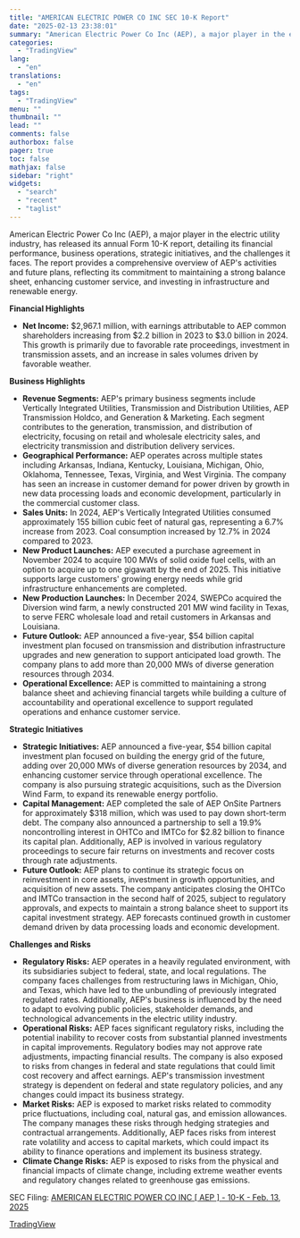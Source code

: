 ```yaml
---
title: "AMERICAN ELECTRIC POWER CO INC SEC 10-K Report"
date: "2025-02-13 23:38:01"
summary: "American Electric Power Co Inc (AEP), a major player in the electric utility industry, has released its annual Form 10-K report, detailing its financial performance, business operations, strategic initiatives, and the challenges it faces. The report provides a comprehensive overview of AEP's activities and future plans, reflecting its commitment to..."
categories:
  - "TradingView"
lang:
  - "en"
translations:
  - "en"
tags:
  - "TradingView"
menu: ""
thumbnail: ""
lead: ""
comments: false
authorbox: false
pager: true
toc: false
mathjax: false
sidebar: "right"
widgets:
  - "search"
  - "recent"
  - "taglist"
---
```


American Electric Power Co Inc (AEP), a major player in the electric utility industry, has released its annual Form 10-K report, detailing its financial performance, business operations, strategic initiatives, and the challenges it faces. The report provides a comprehensive overview of AEP's activities and future plans, reflecting its commitment to maintaining a strong balance sheet, enhancing customer service, and investing in infrastructure and renewable energy.

**Financial Highlights**

* **Net Income:** $2,967.1 million, with earnings attributable to AEP common shareholders increasing from $2.2 billion in 2023 to $3.0 billion in 2024. This growth is primarily due to favorable rate proceedings, investment in transmission assets, and an increase in sales volumes driven by favorable weather.

**Business Highlights**

* **Revenue Segments:** AEP's primary business segments include Vertically Integrated Utilities, Transmission and Distribution Utilities, AEP Transmission Holdco, and Generation & Marketing. Each segment contributes to the generation, transmission, and distribution of electricity, focusing on retail and wholesale electricity sales, and electricity transmission and distribution delivery services.
* **Geographical Performance:** AEP operates across multiple states including Arkansas, Indiana, Kentucky, Louisiana, Michigan, Ohio, Oklahoma, Tennessee, Texas, Virginia, and West Virginia. The company has seen an increase in customer demand for power driven by growth in new data processing loads and economic development, particularly in the commercial customer class.
* **Sales Units:** In 2024, AEP's Vertically Integrated Utilities consumed approximately 155 billion cubic feet of natural gas, representing a 6.7% increase from 2023. Coal consumption increased by 12.7% in 2024 compared to 2023.
* **New Product Launches:** AEP executed a purchase agreement in November 2024 to acquire 100 MWs of solid oxide fuel cells, with an option to acquire up to one gigawatt by the end of 2025. This initiative supports large customers' growing energy needs while grid infrastructure enhancements are completed.
* **New Production Launches:** In December 2024, SWEPCo acquired the Diversion wind farm, a newly constructed 201 MW wind facility in Texas, to serve FERC wholesale load and retail customers in Arkansas and Louisiana.
* **Future Outlook:** AEP announced a five-year, $54 billion capital investment plan focused on transmission and distribution infrastructure upgrades and new generation to support anticipated load growth. The company plans to add more than 20,000 MWs of diverse generation resources through 2034.
* **Operational Excellence:** AEP is committed to maintaining a strong balance sheet and achieving financial targets while building a culture of accountability and operational excellence to support regulated operations and enhance customer service.

**Strategic Initiatives**

* **Strategic Initiatives:** AEP announced a five-year, $54 billion capital investment plan focused on building the energy grid of the future, adding over 20,000 MWs of diverse generation resources by 2034, and enhancing customer service through operational excellence. The company is also pursuing strategic acquisitions, such as the Diversion Wind Farm, to expand its renewable energy portfolio.
* **Capital Management:** AEP completed the sale of AEP OnSite Partners for approximately $318 million, which was used to pay down short-term debt. The company also announced a partnership to sell a 19.9% noncontrolling interest in OHTCo and IMTCo for $2.82 billion to finance its capital plan. Additionally, AEP is involved in various regulatory proceedings to secure fair returns on investments and recover costs through rate adjustments.
* **Future Outlook:** AEP plans to continue its strategic focus on reinvestment in core assets, investment in growth opportunities, and acquisition of new assets. The company anticipates closing the OHTCo and IMTCo transaction in the second half of 2025, subject to regulatory approvals, and expects to maintain a strong balance sheet to support its capital investment strategy. AEP forecasts continued growth in customer demand driven by data processing loads and economic development.

**Challenges and Risks**

* **Regulatory Risks:** AEP operates in a heavily regulated environment, with its subsidiaries subject to federal, state, and local regulations. The company faces challenges from restructuring laws in Michigan, Ohio, and Texas, which have led to the unbundling of previously integrated regulated rates. Additionally, AEP's business is influenced by the need to adapt to evolving public policies, stakeholder demands, and technological advancements in the electric utility industry.
* **Operational Risks:** AEP faces significant regulatory risks, including the potential inability to recover costs from substantial planned investments in capital improvements. Regulatory bodies may not approve rate adjustments, impacting financial results. The company is also exposed to risks from changes in federal and state regulations that could limit cost recovery and affect earnings. AEP's transmission investment strategy is dependent on federal and state regulatory policies, and any changes could impact its business strategy.
* **Market Risks:** AEP is exposed to market risks related to commodity price fluctuations, including coal, natural gas, and emission allowances. The company manages these risks through hedging strategies and contractual arrangements. Additionally, AEP faces risks from interest rate volatility and access to capital markets, which could impact its ability to finance operations and implement its business strategy.
* **Climate Change Risks:** AEP is exposed to risks from the physical and financial impacts of climate change, including extreme weather events and regulatory changes related to greenhouse gas emissions.

SEC Filing: [AMERICAN ELECTRIC POWER CO INC [ AEP ] - 10-K - Feb. 13, 2025](https://www.sec.gov/Archives/edgar/data/1721781/000000490425000027/aep-20241231.htm)

[TradingView](https://www.tradingview.com/news/tradingview:c4c801382b59f:0-american-electric-power-co-inc-sec-10-k-report/)
